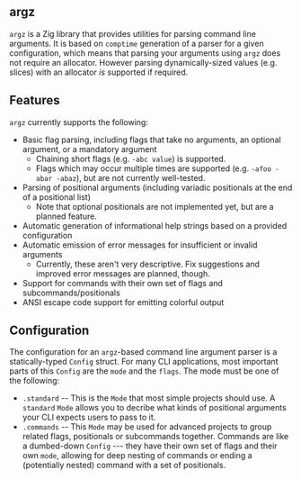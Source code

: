 ## argz

`argz` is a Zig library that provides utilities for parsing command line arguments. It is based on `comptime` generation of a parser for a given configuration, which means that parsing your arguments using `argz` does not require an allocator. However parsing dynamically-sized values (e.g. slices) with an allocator *is* supported if required.

## Features

`argz` currently supports the following:
  - Basic flag parsing, including flags that take no arguments, an optional argument, or a mandatory argument
    - Chaining short flags (e.g. `-abc value`) is supported.
    - Flags which may occur multiple times are supported (e.g. `-afoo -abar -abaz`), but are not currently well-tested.
  - Parsing of positional arguments (including variadic positionals at the end of a positional list)
    - Note that optional positionals are not implemented yet, but are a planned feature.
  - Automatic generation of informational help strings based on a provided configuration
  - Automatic emission of error messages for insufficient or invalid arguments
    - Currently, these aren't very descriptive. Fix suggestions and improved error messages are planned, though.
  - Support for commands with their own set of flags and subcommands/positionals
  - ANSI escape code support for emitting colorful output

## Configuration

The configuration for an `argz`-based command line argument parser is a statically-typed `Config` struct. For many CLI applications, most important parts of this `Config` are the `mode` and the `flags`. The mode must be one of the following:
  - `.standard` -- This is the `Mode` that most simple projects should use. A `standard` `Mode` allows you to decribe what kinds of positional arguments your CLI expects users to pass to it.
  - `.commands` -- This `Mode` may be used for advanced projects to group related flags, positionals or subcommands together. Commands are like a dumbed-down `Config` --- they have their own set of flags and their own `mode`, allowing for deep nesting of commands or ending a (potentially nested) command with a set of positionals.

